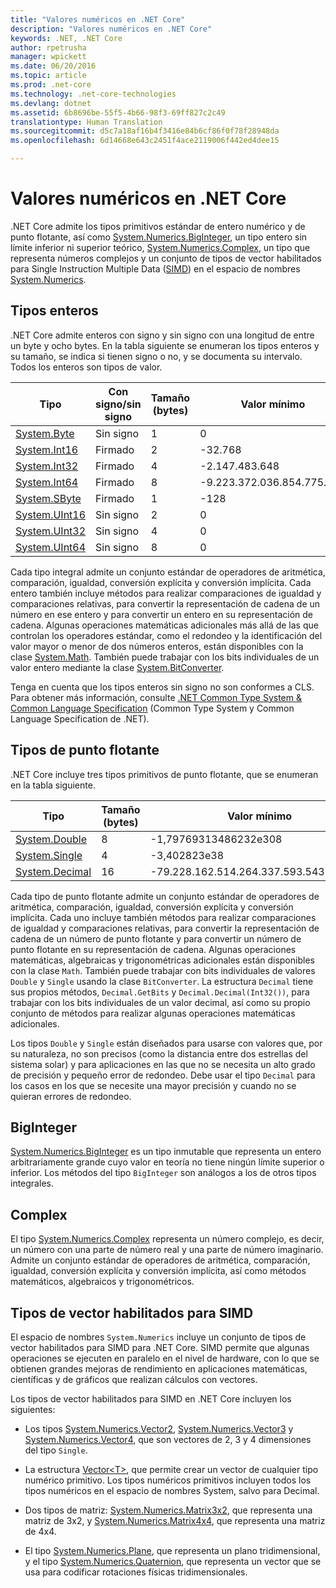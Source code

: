 ```yaml
---
title: "Valores numéricos en .NET Core"
description: "Valores numéricos en .NET Core"
keywords: .NET, .NET Core
author: rpetrusha
manager: wpickett
ms.date: 06/20/2016
ms.topic: article
ms.prod: .net-core
ms.technology: .net-core-technologies
ms.devlang: dotnet
ms.assetid: 6b8696be-55f5-4b66-98f3-69ff827c2c49
translationtype: Human Translation
ms.sourcegitcommit: d5c7a18af16b4f3416e84b6cf86f0f78f28948da
ms.openlocfilehash: 6d14668e643c2451f4ace2119006f442ed4dee15

---
```


# <a name="numerics-in-net-core"></a>Valores numéricos en .NET Core

.NET Core admite los tipos primitivos estándar de entero numérico y de punto flotante, así como [System.Numerics.BigInteger](https://docs.microsoft.com/dotnet/core/api/System.Numerics.BigInteger), un tipo entero sin límite inferior ni superior teórico, [System.Numerics.Complex](https://docs.microsoft.com/dotnet/core/api/System.Numerics.Complex), un tipo que representa números complejos y un conjunto de tipos de vector habilitados para Single Instruction Multiple Data ([SIMD](https://en.wikipedia.org/wiki/SIMD)) en el espacio de nombres [System.Numerics](https://docs.microsoft.com/dotnet/core/api/System.Numerics). 

## <a name="integral-types"></a>Tipos enteros

.NET Core admite enteros con signo y sin signo con una longitud de entre un byte y ocho bytes. En la tabla siguiente se enumeran los tipos enteros y su tamaño, se indica si tienen signo o no, y se documenta su intervalo. Todos los enteros son tipos de valor. 

Tipo | Con signo/sin signo | Tamaño (bytes) | Valor mínimo | Valor máximo
---- | --------------- | ------------ | ------------- | -------------
[System.Byte](https://docs.microsoft.com/dotnet/core/api/System.Byte) | Sin signo | 1 | 0 | 255
[System.Int16](https://docs.microsoft.com/dotnet/core/api/System.Int16) | Firmado | 2 | -32.768 | 32.767
[System.Int32](https://docs.microsoft.com/dotnet/core/api/System.Int32) | Firmado | 4 | -2.147.483.648 | 2.147.483.647
[System.Int64](https://docs.microsoft.com/dotnet/core/api/System.Int64) | Firmado | 8 | -9.223.372.036.854.775.808 | 9.223.372.036.854.775.807
[System.SByte](https://docs.microsoft.com/dotnet/core/api/System.SByte) | Firmado | 1 | -128 | 127
[System.UInt16](https://docs.microsoft.com/dotnet/core/api/System.UInt16) | Sin signo | 2 | 0 | 65.535
[System.UInt32](https://docs.microsoft.com/dotnet/core/api/System.UInt32) | Sin signo | 4 | 0 | 4.294.967.295
[System.UInt64](https://docs.microsoft.com/dotnet/core/api/System.UInt64) | Sin signo | 8 | 0 | 18.446.744.073.709.551.615

Cada tipo integral admite un conjunto estándar de operadores de aritmética, comparación, igualdad, conversión explícita y conversión implícita. Cada entero también incluye métodos para realizar comparaciones de igualdad y comparaciones relativas, para convertir la representación de cadena de un número en ese entero y para convertir un entero en su representación de cadena. Algunas operaciones matemáticas adicionales más allá de las que controlan los operadores estándar, como el redondeo y la identificación del valor mayor o menor de dos números enteros, están disponibles con la clase [System.Math](https://docs.microsoft.com/dotnet/core/api/System.Math). También puede trabajar con los bits individuales de un valor entero mediante la clase [System.BitConverter](https://docs.microsoft.com/dotnet/core/api/System.BitConverter). 
     
Tenga en cuenta que los tipos enteros sin signo no son conformes a CLS. Para obtener más información, consulte [.NET Common Type System & Common Language Specification](common-type-system.md) (Common Type System y Common Language Specification de .NET).

## <a name="floatingpoint-types"></a>Tipos de punto flotante

.NET Core incluye tres tipos primitivos de punto flotante, que se enumeran en la tabla siguiente. 

Tipo | Tamaño (bytes) | Valor mínimo | Valor máximo
---- | ------------ | ------------- | -------------
[System.Double](https://docs.microsoft.com/dotnet/core/api/System.Double) | 8 | -1,79769313486232e308 | -1,79769313486232e308
[System.Single](https://docs.microsoft.com/dotnet/core/api/System.Single) | 4 | -3,402823e38 | -3,402823e38
[System.Decimal](https://docs.microsoft.com/dotnet/core/api/System.Decimal) | 16 | -79.228.162.514.264.337.593.543.950.335 | 79.228.162.514.264.337.593.543.950.335
   
Cada tipo de punto flotante admite un conjunto estándar de operadores de aritmética, comparación, igualdad, conversión explícita y conversión implícita. Cada uno incluye también métodos para realizar comparaciones de igualdad y comparaciones relativas, para convertir la representación de cadena de un número de punto flotante y para convertir un número de punto flotante en su representación de cadena. Algunas operaciones matemáticas, algebraicas y trigonométricas adicionales están disponibles con la clase `Math`. También puede trabajar con bits individuales de valores `Double` y `Single` usando la clase `BitConverter`. La estructura `Decimal` tiene sus propios métodos, `Decimal.GetBits` y `Decimal.Decimal(Int32())`, para trabajar con los bits individuales de un valor decimal, así como su propio conjunto de métodos para realizar algunas operaciones matemáticas adicionales. 

Los tipos `Double` y `Single` están diseñados para usarse con valores que, por su naturaleza, no son precisos (como la distancia entre dos estrellas del sistema solar) y para aplicaciones en las que no se necesita un alto grado de precisión y pequeño error de redondeo. Debe usar el tipo `Decimal` para los casos en los que se necesite una mayor precisión y cuando no se quieran errores de redondeo.

## <a name="biginteger"></a>BigInteger

[System.Numerics.BigInteger](https://docs.microsoft.com/dotnet/core/api/System.Numerics.BigInteger) es un tipo inmutable que representa un entero arbitrariamente grande cuyo valor en teoría no tiene ningún límite superior o inferior. Los métodos del tipo `BigInteger` son análogos a los de otros tipos integrales.  

## <a name="complex"></a>Complex

El tipo [System.Numerics.Complex](https://docs.microsoft.com/dotnet/core/api/System.Numerics.Complex) representa un número complejo, es decir, un número con una parte de número real y una parte de número imaginario. Admite un conjunto estándar de operadores de aritmética, comparación, igualdad, conversión explícita y conversión implícita, así como métodos matemáticos, algebraicos y trigonométricos. 

## <a name="simdenabled-vector-types"></a>Tipos de vector habilitados para SIMD

El espacio de nombres `System.Numerics` incluye un conjunto de tipos de vector habilitados para SIMD para .NET Core. SIMD permite que algunas operaciones se ejecuten en paralelo en el nivel de hardware, con lo que se obtienen grandes mejoras de rendimiento en aplicaciones matemáticas, científicas y de gráficos que realizan cálculos con vectores. 

Los tipos de vector habilitados para SIMD en .NET Core incluyen los siguientes: 

* Los tipos [System.Numerics.Vector2](https://docs.microsoft.com/dotnet/core/api/System.Numerics.Vector2), [System.Numerics.Vector3](https://docs.microsoft.com/dotnet/core/api/System.Numerics.Vector3) y [System.Numerics.Vector4](https://docs.microsoft.com/dotnet/core/api/System.Numerics.Vector4), que son vectores de 2, 3 y 4 dimensiones del tipo `Single`.

* La estructura [Vector&lt;T&gt;](https://docs.microsoft.com/dotnet/core/api/System.Numerics.Vector-1), que permite crear un vector de cualquier tipo numérico primitivo. Los tipos numéricos primitivos incluyen todos los tipos numéricos en el espacio de nombres System, salvo para Decimal.

* Dos tipos de matriz: [System.Numerics.Matrix3x2](https://docs.microsoft.com/dotnet/core/api/System.Numerics.Matrix3x2), que representa una matriz de 3x2, y [System.Numerics.Matrix4x4](https://docs.microsoft.com/dotnet/core/api/System.Numerics.Matrix4x4), que representa una matriz de 4x4. 

* El tipo [System.Numerics.Plane](https://docs.microsoft.com/dotnet/core/api/System.Numerics.Plane), que representa un plano tridimensional, y el tipo [System.Numerics.Quaternion](https://docs.microsoft.com/dotnet/core/api/System.Numerics.Quaternion), que representa un vector que se usa para codificar rotaciones físicas tridimensionales.



<!--HONumber=Nov16_HO1-->



